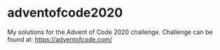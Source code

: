# adventofcode2020
My solutions for the Advent of Code 2020 challenge.
Challenge can be found at: https://adventofcode.com/
